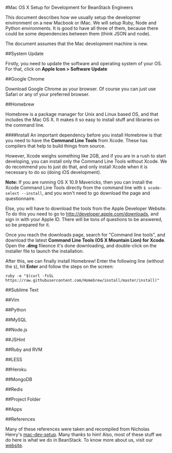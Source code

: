 #Mac OS X Setup for Development for BeanStack Engineers

This document describes how we usually setup the developmer environment on a new Macbook or iMac. We will setup Ruby, Node and Python environments. It is good to have all three of them, because there could be some dependencies between them (think JSON and node).

The document assumes that the Mac development machine is new.

##System Update

Firstly, you need to update the software and operating system of your OS. For that, click on __Apple Icon > Software Update__

##Google Chrome

Download Google Chrome as your browser. Of course you can just use Safari or any of your preferred browser.

##Homebrew

Homebrew is a package manager for Unix and Linux based OS, and that includes the Mac OS X. It makes it so easy to install stuff and libraries on the command line.

####Install
An important dependency before you install Homebrew is that you need to have the __Command Line Tools__ from Xcode. These has compilers that help to build things from source.

However, Xcode weighs something like 2GB, and if you are in a rush to start developing, you can install only the Command Line Tools without Xcode. We do recommend you to just do that, and only install Xcode when it is necessary to do so (doing iOS development).

__Note:__ If you are running OS X 10.9 Mavericks, then you can install the Xcode Command Line Tools directly from the command line with `$ xcode-select --install`, and you won't need to go download the page and questionnaire.

Else, you will have to download the tools from the Apple Developer Website. To do this you need to go to http://developer.apple.com/downloads, and sign in with your Apple ID. There will be tons of questions to be answered, so be prepared for it.

Once you reach the downloads page, search for "Command line tools", and download the latest __Command Line Tools (OS X Mountain Lion) for Xcode__. Open the __.dmg__ fileonce it's done downloading, and double-click on the installer file to launch the installation.

After this, we can finally install Homebrew! Enter the following line (without the `$`), hit __Enter__ and follow the steps on the screen:

```
ruby -e "$(curl -fsSL https://raw.githubusercontent.com/Homebrew/install/master/install)"
```

##Sublime Text

##Vim

##Python

##MySQL

##Node.js

##JSHint

##Ruby and RVM

##LESS

##Heroku

##MongoDB

##Redis

##Project Folder

##Apps


##References

Many of these references were taken and recompiled from Nicholas Henry's [mac-dev-setup](https://github.com/nicolashery/mac-dev-setup). Many thanks to him!
Also, most of these stuff we do here is what we do in BeanStack. To know more about us, visit our [website](http://www.beanstack.sg).